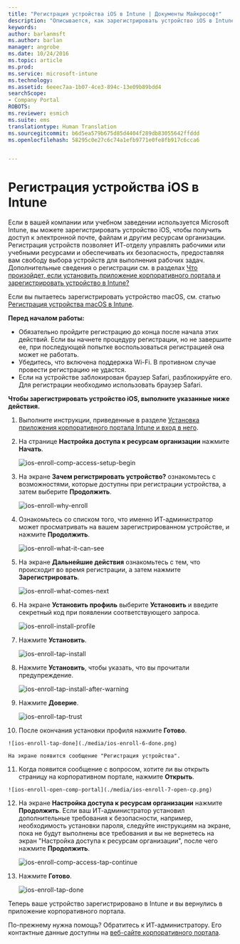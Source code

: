 ```yaml
---
title: "Регистрация устройства iOS в Intune | Документы Майкрософт"
description: "Описывается, как зарегистрировать устройство iOS в Intune."
keywords: 
author: barlanmsft
ms.author: barlan
manager: angrobe
ms.date: 10/24/2016
ms.topic: article
ms.prod: 
ms.service: microsoft-intune
ms.technology: 
ms.assetid: 6eeec7aa-1b07-4ce3-894c-13e09b89bdd4
searchScope:
- Company Portal
ROBOTS: 
ms.reviewer: esmich
ms.suite: ems
translationtype: Human Translation
ms.sourcegitcommit: b6d5ea579b675d85d4404f289db83055642ffddd
ms.openlocfilehash: 58295c0e27c6c74a1efb9771e0fe8fb917c6cca6


---
```



# <a name="enroll-your-ios-device-in-intune"></a>Регистрация устройства iOS в Intune

Если в вашей компании или учебном заведении используется Microsoft Intune, вы можете зарегистрировать устройство iOS, чтобы получить доступ к электронной почте, файлам и другим ресурсам организации. Регистрация устройств позволяет ИТ-отделу управлять рабочими или учебными ресурсами и обеспечивать их безопасность, предоставляя вам свободу выбора устройств для выполнения рабочих задач. Дополнительные сведения о регистрации см. в разделах [Что произойдет, если установить приложение корпоративного портала и зарегистрировать устройство в Intune?](what-happens-if-you-install-the-company-portal-app-and-enroll-your-device-in-intune-ios.md)

Если вы пытаетесь зарегистрировать устройство macOS, см. статью [Регистрация устройства macOS в Intune](enroll-your-device-in-intune-macos.md).

**Перед началом работы:**

- Обязательно пройдите регистрацию до конца после начала этих действий. Если вы начнете процедуру регистрации, но не завершите ее, при последующей попытке воспользоваться регистрацией она может не работать.
- Убедитесь, что включена поддержка Wi-Fi. В противном случае провести регистрацию не удастся.
- Если на устройстве заблокирован браузер Safari, разблокируйте его. Для регистрации необходимо использовать браузер Safari.


**Чтобы зарегистрировать устройство iOS, выполните указанные ниже действия.**

1.  Выполните инструкции, приведенные в разделе [Установка приложения корпоративного портала Intune и вход в него](install-and-sign-in-to-the-intune-company-portal-app-ios.md).

2. На странице **Настройка доступа к ресурсам организации** нажмите **Начать**.

    ![ios-enroll-comp-access-setup-begin](./media/ios-enroll-1a-comp-access-setup.png)

3. На экране **Зачем регистрировать устройство?** ознакомьтесь с возможностями, которые доступны при регистрации устройства, а затем выберите **Продолжить**.

    ![ios-enroll-why-enroll](./media/ios-enroll-1b-why-enroll.png)

4. Ознакомьтесь со списком того, что именно ИТ-администратор может просматривать на вашем зарегистрированном устройстве, и нажмите **Продолжить**.

    ![ios-enroll-what-it-can-see](./media/ios-enroll-1c-we-care-privacy.png)

5.  На экране **Дальнейшие действия** ознакомьтесь с тем, что происходит во время регистрации, а затем нажмите **Зарегистрировать**.

    ![ios-enroll-what-comes-next](./media/ios-enroll-1d-what-comes-next.png)

6.  На экране **Установить профиль** выберите **Установить** и введите секретный код при появлении соответствующего запроса.

    ![ios-enroll-install-profile](./media/ios-enroll-2-mgt-profile-install.png)

7.  Нажмите **Установить**.

    ![ios-enroll-tap-install](./media/ios-enroll-3-mgt-profile-install-2.png)    

8.  Нажмите **Установить**, чтобы указать, что вы прочитали предупреждение.

    ![ios-enroll-tap-install-after-warning](./media/ios-enroll-4-warning.png)

9.  Нажмите **Доверие**.

    ![ios-enroll-tap-trust](./media/ios-enroll-5-trust.png)

10.  После окончания установки профиля нажмите **Готово**.

    ![ios-enroll-tap-done](./media/ios-enroll-6-done.png)

    На экране появится сообщение "Регистрация устройства".

11.  Когда появится сообщение с вопросом, хотите ли вы открыть страницу на корпоративном портале, нажмите **Открыть**.

    ![ios-enroll-open-comp-portal](./media/ios-enroll-7-open-cp.png)

12. На экране **Настройка доступа к ресурсам организации** нажмите **Продолжить**. Если ваш ИТ-администратор установил дополнительные требования к безопасности, например, необходимость установки пароля, следуйте инструкциям на экране, пока не будут выполнены все требования и вы не вернетесь на экран "Настройка доступа к ресурсам организации", после чего нажмите **Продолжить**.

    ![ios-enroll-comp-access-tap-continue](./media/ios-enroll-8-comp-access-setup-compliance.png)

13. Нажмите **Готово**.

    ![ios-enroll-tap-done](./media/ios-enroll-9-comp-access-setup-complete.png)

Теперь ваше устройство зарегистрировано в Intune и вы вернулись в приложение корпоративного портала.


По-прежнему нужна помощь? Обратитесь к ИТ-администратору. Его контактные данные доступны на [веб-сайте корпоративного портала](http://portal.manage.microsoft.com).



<!--HONumber=Dec16_HO2-->


